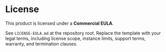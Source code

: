 # License

This product is licensed under a **Commercial EULA**.

See `LICENSE-EULA.md` at the repository root. Replace the template with your legal terms, including license scope, instance limits, support terms, warranty, and termination clauses.

